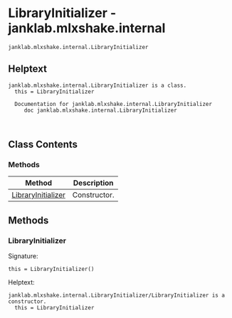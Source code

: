 # LibraryInitializer - janklab.mlxshake.internal

```text
janklab.mlxshake.internal.LibraryInitializer
```

## Helptext

```text
janklab.mlxshake.internal.LibraryInitializer is a class.
  this = LibraryInitializer

  Documentation for janklab.mlxshake.internal.LibraryInitializer
     doc janklab.mlxshake.internal.LibraryInitializer



```

## Class Contents

### Methods

| Method | Description |
| -------- | ----------- |
| [LibraryInitializer](#janklab.mlxshake.internal.LibraryInitializer.LibraryInitializer) | Constructor. |

## Methods

<a name="janklab.mlxshake.internal.LibraryInitializer.LibraryInitializer"></a>
### LibraryInitializer

Signature:
```
this = LibraryInitializer()
```

Helptext:

```text
janklab.mlxshake.internal.LibraryInitializer/LibraryInitializer is a constructor.
  this = LibraryInitializer

```


